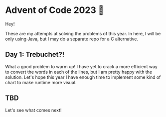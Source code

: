 # Advent of Code 2023 🌟

Hey!

These are my attempts at solving the problems of this year. In here, I will be only using Java, but I may do a separate repo for a C alternative.

## Day 1: Trebuchet?!

What a good problem to warm up! I have yet to crack a more efficient way to convert the words in each of the lines, but I am pretty happy with the solution.
Let's hope this year I have enough time to implement some kind of chart to make runtime more visual.

## TBD

Let's see what comes next!
